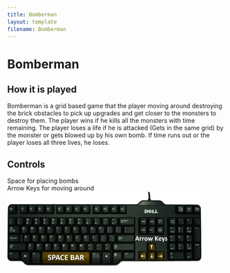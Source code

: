 ```yaml
---
title: Bomberman
layout: template
filename: Bomberman
---
```

# Bomberman

## How it is played
Bomberman is a grid based game that the player moving around destroying the brick obstacles to pick up upgrades and get closer to the monsters to destroy them. The player wins if he kills all the monsters with time remaining. The player loses a life if he is attacked (Gets in the same grid) by the monster or gets blowed up by his own bomb. If time runs out or the player loses all three lives, he loses.

## Controls
Space      for placing bombs
<br>
Arrow Keys for moving around
![Instruction](/resources/keyboard.png) <br>
